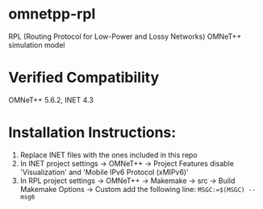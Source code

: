 # omnetpp-rpl

RPL (Routing Protocol for Low-Power and Lossy Networks) OMNeT++ simulation model

# Verified Compatibility
OMNeT++ 5.6.2, INET 4.3

# Installation Instructions:
1. Replace INET files with the ones included in this repo
2. In INET project settings -> OMNeT++ -> Project Features disable 'Visualization' and 'Mobile IPv6 Protocol (xMIPv6)'
3. In RPL project settings -> OMNeT++ -> Makemake -> src -> Build Makemake Options -> Custom add the following line:
`MSGC:=$(MSGC) --msg6`
